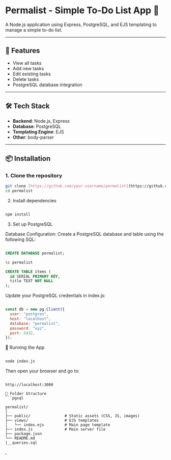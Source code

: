 # Permalist - Simple To-Do List App 📝

A Node.js application using Express, PostgreSQL, and EJS templating to manage a simple to-do list.

---

## 🚀 Features

- View all tasks
- Add new tasks
- Edit existing tasks
- Delete tasks
- PostgreSQL database integration

---

## 🛠️ Tech Stack

- **Backend**: Node.js, Express
- **Database**: PostgreSQL
- **Templating Engine**: EJS
- **Other**: body-parser

---

## 📦 Installation

### 1. Clone the repository

```bash
git clone [https://github.com/your-username/permalist](https://github.com/Tushar-Shinde-1/To-do-list).git
cd permalist
```


2. Install dependencies
```bash

npm install
```


3. Set up PostgreSQL
   
Database Configuration:
Create a PostgreSQL database and table using the following SQL:

```sql

CREATE DATABASE permalist;

\c permalist

CREATE TABLE items (
  id SERIAL PRIMARY KEY,
  title TEXT NOT NULL
);
```

Update your PostgreSQL credentials in index.js:

```js

const db = new pg.Client({
  user: "postgres",
  host: "localhost",
  database: "permalist",
  password: "xyz",
  port: 5432,
});
```


🚴 Running the App
```bash

node index.js
```
Then open your browser and go to:

```arduino

http://localhost:3000

📁 Folder Structure
```pgsql

permalist/
│
├── public/               # Static assets (CSS, JS, images)
├── views/                # EJS templates
│   └── index.ejs         # Main page template
├── index.js              # Main server file
├── package.json
└── README.md
|__queries.sql

```
,
